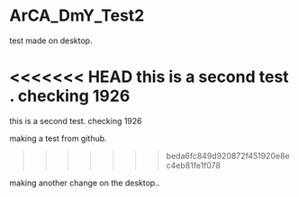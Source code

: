 # ArCA_DmY_Test2
test made on desktop.

<<<<<<< HEAD
this is a second test . checking 1926
=======
this is a second test. checking 1926

making a test from github. 
>>>>>>> beda6fc849d920872f451920e8ec4eb81fe1f078

making another change on the desktop.. 




